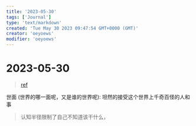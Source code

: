 ```yaml
---
title: '2023-05-30'
tags: ['Journal']
type: 'text/markdown'
created: 'Tue May 30 2023 09:47:54 GMT+0000 (GMT)'
creator: 'oeyoews'
modifier: 'oeyoews'
---
```


# 2023-05-30

> [ref](https://www.bilibili.com/video/BV1Lk4y177S8/?spm_id_from=trigger_reload&vd_source=d6afd7eedd9f9c940321c63f0a1539e3)

世面 (世界的哪一面呢，又是谁的世界呢): 坦然的接受这个世界上千奇百怪的人和事

> 认知半径限制了自己不知道该干什么，
